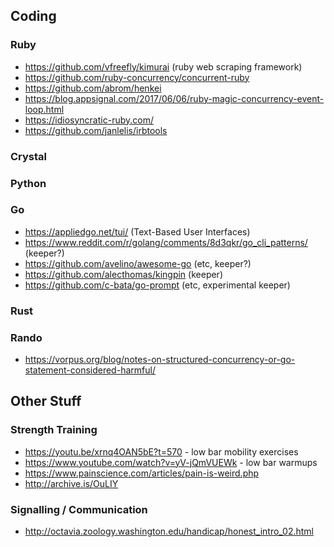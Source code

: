 ## Coding

### Ruby
- https://github.com/vfreefly/kimurai (ruby web scraping framework)
- https://github.com/ruby-concurrency/concurrent-ruby
- https://github.com/abrom/henkei
- https://blog.appsignal.com/2017/06/06/ruby-magic-concurrency-event-loop.html
- https://idiosyncratic-ruby.com/
- https://github.com/janlelis/irbtools

### Crystal

### Python
 
### Go
- https://appliedgo.net/tui/ (Text-Based User Interfaces)
- https://www.reddit.com/r/golang/comments/8d3qkr/go_cli_patterns/ (keeper?)
- https://github.com/avelino/awesome-go (etc, keeper?)
- https://github.com/alecthomas/kingpin (keeper)
- https://github.com/c-bata/go-prompt (etc, experimental keeper)

### Rust

### Rando
- https://vorpus.org/blog/notes-on-structured-concurrency-or-go-statement-considered-harmful/

## Other Stuff

### Strength Training
- https://youtu.be/xrnq4OAN5bE?t=570 - low bar mobility exercises
- https://www.youtube.com/watch?v=yV-jQmVUEWk - low bar warmups
- https://www.painscience.com/articles/pain-is-weird.php
- http://archive.is/OuLIY

### Signalling / Communication
- http://octavia.zoology.washington.edu/handicap/honest_intro_02.html
